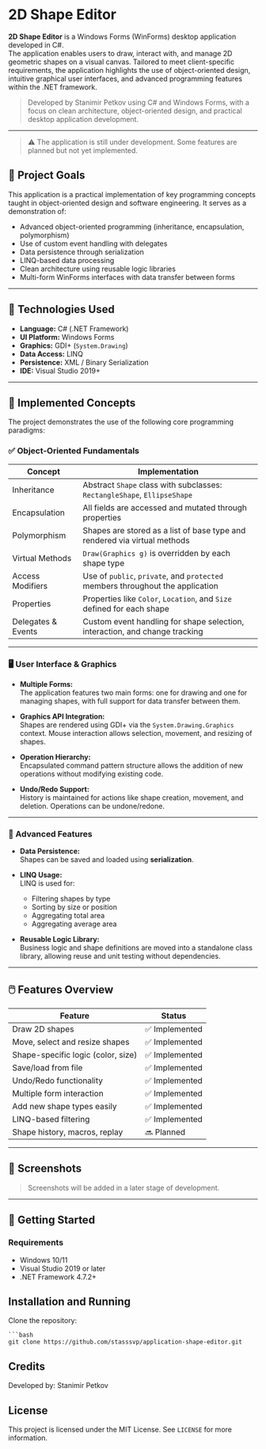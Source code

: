 # 2D Shape Editor

**2D Shape Editor** is a Windows Forms (WinForms) desktop application developed in C#.  
The application enables users to draw, interact with, and manage 2D geometric shapes on a visual canvas. Tailored to meet client-specific requirements, the application highlights the use of object-oriented design, intuitive graphical user interfaces, and advanced programming features within the .NET framework.

> Developed by Stanimir Petkov using C# and Windows Forms, with a focus on clean architecture, object-oriented design, and practical desktop application development.

---
> ⚠️ The application is still under development. Some features are planned but not yet implemented.

## 🎯 Project Goals

This application is a practical implementation of key programming concepts taught in object-oriented design and software engineering. It serves as a demonstration of:

- Advanced object-oriented programming (inheritance, encapsulation, polymorphism)
- Use of custom event handling with delegates
- Data persistence through serialization
- LINQ-based data processing
- Clean architecture using reusable logic libraries
- Multi-form WinForms interfaces with data transfer between forms

---

## 🧱 Technologies Used

- **Language:** C# (.NET Framework)
- **UI Platform:** Windows Forms
- **Graphics:** GDI+ (`System.Drawing`)
- **Data Access:** LINQ
- **Persistence:** XML / Binary Serialization
- **IDE:** Visual Studio 2019+

---

## 🧠 Implemented Concepts

The project demonstrates the use of the following core programming paradigms:

### ✅ Object-Oriented Fundamentals
| Concept                      | Implementation                                                                                                     |
|------------------------------|----------------------------------------------------------------------------------------------------------|
| Inheritance                 | Abstract `Shape` class with subclasses: `RectangleShape`, `EllipseShape`        |
| Encapsulation            | All fields are accessed and mutated through properties                                        |
| Polymorphism            | Shapes are stored as a list of base type and rendered via virtual methods          |
| Virtual Methods          | `Draw(Graphics g)` is overridden by each shape type                                          |
| Access Modifiers        | Use of `public`, `private`, and `protected` members throughout the application   |
| Properties                  | Properties like `Color`, `Location`, and `Size` defined for each shape                  |
| Delegates & Events   | Custom event handling for shape selection, interaction, and change tracking      |

---

### 🖥️  User Interface & Graphics

- **Multiple Forms:**  
The application features two main forms: one for drawing and one for managing shapes, with full support for data transfer between them.

- **Graphics API Integration:**  
  Shapes are rendered using GDI+ via the `System.Drawing.Graphics` context. Mouse interaction allows selection, movement, and resizing of shapes.

- **Operation Hierarchy:**  
  Encapsulated command pattern structure allows the addition of new operations without modifying existing code.

- **Undo/Redo Support:**  
  History is maintained for actions like shape creation, movement, and deletion. Operations can be undone/redone.
---

### 💾 Advanced Features

- **Data Persistence:**  
  Shapes can be saved and loaded using **serialization**.

- **LINQ Usage:**  
  LINQ is used for:
  - Filtering shapes by type
  - Sorting by size or position
  - Aggregating total area
  - Aggregating average area



- **Reusable Logic Library:**  
  Business logic and shape definitions are moved into a standalone class library, allowing reuse and unit testing without dependencies.

---

## 🖱️ Features Overview

| Feature                         | Status        |
|----------------------------------|---------------|
| Draw 2D shapes                | ✅ Implemented |
| Move, select and resize shapes   | ✅ Implemented |
| Shape-specific logic (color, size) | ✅ Implemented |
| Save/load from file              | ✅ Implemented |
| Undo/Redo functionality          | ✅ Implemented |
| Multiple form interaction        | ✅ Implemented |
| Add new shape types easily       | ✅ Implemented |
| LINQ-based filtering             | ✅ Implemented |
| Shape history, macros, replay    | 🔜 Planned     |

---

## 📸 Screenshots

> Screenshots will be added in a later stage of development.

---

## 🚀 Getting Started

### Requirements
- Windows 10/11
- Visual Studio 2019 or later
- .NET Framework 4.7.2+

## Installation and Running

Clone the repository:

    ```bash
    git clone https://github.com/stasssvp/application-shape-editor.git

## Credits

Developed by: Stanimir Petkov

## License

This project is licensed under the MIT License. See `LICENSE` for more information.

